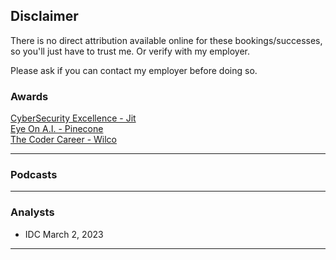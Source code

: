 ## Disclaimer

There is no direct attribution available online for these bookings/successes, so you'll just have to trust me. Or verify with my employer.

Please ask if you can contact my employer before doing so.

### Awards
[CyberSecurity Excellence - Jit](https://cybersecurity-excellence-awards.com/candidates/jit-2/)\
[Eye On A.I. - Pinecone](https://www.youtube.com/watch?v=FUgp4oaxj-M)\
[The Coder Career - Wilco](https://podcasts.apple.com/gb/podcast/61-on-freund-ceo-of-wilco/id1588358808?i=1000604922485)

---

### Podcasts

---

### Analysts
 - IDC March 2, 2023

---
